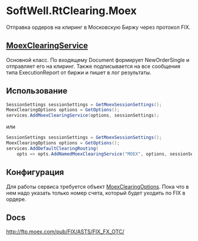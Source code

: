 # SoftWell.RtClearing.Moex

Отправка ордеров на клиринг в Московскую Биржу через протокол FIX.


## [MoexClearingService](./MoexClearingService.cs)

Основной класс. По входящему Document формирует NewOrderSingle и отправляет его на клиринг.
Также подписывается на все сообщения типа ExecutionReport от биржи и пишет в лог результаты.


## Использование

```c#
SessionSettings sessionSettings = GetMoexSessionSettings();
MoexClearingOptions options = GetOptions();
services.AddMoexClearingService(options, sessionSettings);
```

или

```c#
SessionSettings sessionSettings = GetMoexSessionSettings();
MoexClearingOptions options = GetOptions();
services.AddDefaultClearingRouting(
    opts => opts.AddNamedMoexClearingService("MOEX", options, sessionSettings));
```

## Конфигурация

Для работы сервиса требуется объект [MoexClearingOptions](./Configuration/MoexClearingOptions.cs).
Пока что в нем надо указать только номер счета, который будет уходить по FIX в ордере.


## Docs

http://ftp.moex.com/pub/FIX/ASTS/FIX_FX_OTC/